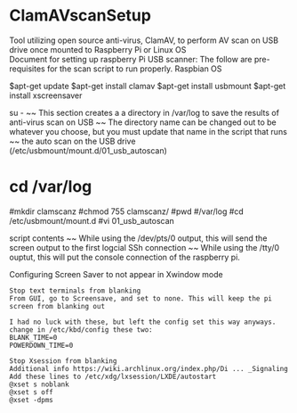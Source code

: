 # ClamAVscanSetup
Tool utilizing open source anti-virus, ClamAV, to perform AV scan on USB drive once mounted to Raspberry Pi or Linux OS  
Document for setting up raspberry Pi USB scanner:
The follow are pre-requisites for the scan script to run properly.
Raspbian OS

$apt-get update 
$apt-get install clamav
$apt-get install usbmount
$apt-get install xscreensaver

su -
~~ This section creates a a directory in /var/log to save the results of anti-virus scan on USB
~~ The directory name can be changed out to be whatever you choose, but you must update that name in the script that runs
~~ the auto scan on the USB drive  (/etc/usbmount/mount.d/01_usb_autoscan)
# cd /var/log
#mkdir clamscanz
#chmod 755 clamscanz/
#pwd
#/var/log
#cd /etc/usbmount/mount.d
#vi 01_usb_autoscan    

script contents
~~ While using the /dev/pts/0 output, this will send the screen output to the first logcial SSh connection
~~ While using the /tty/0 ouptut, this will put the console connection of the raspberry pi.


Configuring Screen Saver to not appear in Xwindow mode
~~~~~~~~~~~~~~~~~~~~~~~~~~~~~~~
Stop text terminals from blanking
From GUI, go to Screensave, and set to none. This will keep the pi screen from blanking out

I had no luck with these, but left the config set this way anyways.
change in /etc/kbd/config these two:
BLANK_TIME=0
POWERDOWN_TIME=0

Stop Xsession from blanking
Additional info https://wiki.archlinux.org/index.php/Di ... _Signaling
Add these lines to /etc/xdg/lxsession/LXDE/autostart
@xset s noblank 
@xset s off 
@xset -dpms

